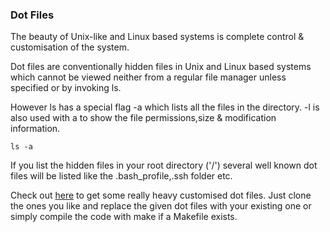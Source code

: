 ### Dot Files

The beauty of Unix-like and Linux based systems is complete control & customisation of the system. 

Dot files are conventionally hidden files in Unix and Linux based systems which cannot be viewed neither from a regular file manager unless specified or by invoking ls.

However ls has a special flag -a which lists all the files in the directory. -l is also used with a to show the file permissions,size & modification information.

``` 
ls -a

``` 

If you list the hidden files in your root directory ('/') several well known dot files will be listed like the .bash_profile,.ssh folder etc.

Check out [here](https://dotfiles.github.io/) to get some really heavy customised dot files. Just clone the ones you like and replace the given dot files with your existing one or simply compile the code with make if a Makefile exists.
